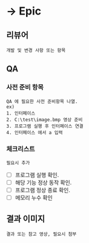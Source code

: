 # &rightarrow; Epic
## 리뷰어

```
개발 및 변경 사항 또는 항목
```

## QA

### 사전 준비 항목
```
QA 에 필요한 사전 준비항목 나열.
ex)
1. 인터페이스
2. C:\test\image.bmp 영상 준비
3. 프로그램 실행 후 인터페이스 연결
4. 인터페이스 에서 a 입력
```


### 체크리스트
```
필요시 추가
```

- [ ] 프로그램 실행 확인.
- [ ] 해당 기능 정상 동작 확인.
- [ ] 프로그램 정상 종료 확인.
- [ ] 메모리 누수 확인

## 결과 이미지

```
결과 또는 참고 영상, 필요시 첨부
```
